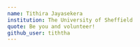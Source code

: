 ```yaml
---
name: Tithira Jayasekera
institution: The University of Sheffield
quote: Be you and volunteer!
github_user: tiththa
---
```

